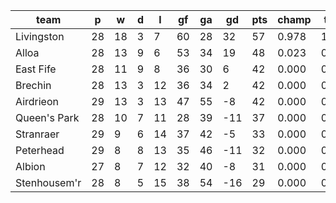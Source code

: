 |     team     | p  | w  | d | l  | gf | ga | gd  | pts | champ | top2  | top3  | top4  |  5-7  | bot4  | bot3  | bot2  |
|--------------|----|----|---|----|----|----|-----|-----|-------|-------|-------|-------|-------|-------|-------|-------|
| Livingston   | 28 | 18 | 3 |  7 | 60 | 28 |  32 |  57 | 0.978 | 1.000 | 1.000 | 1.000 | 0.000 | 0.000 | 0.000 | 0.000|
| Alloa        | 28 | 13 | 9 |  6 | 53 | 34 |  19 |  48 | 0.023 | 0.911 | 0.984 | 0.998 | 0.003 | 0.000 | 0.000 | 0.000|
| East Fife    | 28 | 11 | 9 |  8 | 36 | 30 |   6 |  42 | 0.000 | 0.050 | 0.575 | 0.835 | 0.164 | 0.010 | 0.001 | 0.000|
| Brechin      | 28 | 13 | 3 | 12 | 36 | 34 |   2 |  42 | 0.000 | 0.032 | 0.287 | 0.660 | 0.334 | 0.031 | 0.006 | 0.001|
| Airdrieon    | 29 | 13 | 3 | 13 | 47 | 55 |  -8 |  42 | 0.000 | 0.007 | 0.126 | 0.372 | 0.607 | 0.082 | 0.020 | 0.003|
| Queen's Park | 28 | 10 | 7 | 11 | 28 | 39 | -11 |  37 | 0.000 | 0.001 | 0.023 | 0.101 | 0.725 | 0.370 | 0.174 | 0.066|
| Stranraer    | 29 |  9 | 6 | 14 | 37 | 42 |  -5 |  33 | 0.000 | 0.000 | 0.001 | 0.013 | 0.428 | 0.829 | 0.560 | 0.307|
| Peterhead    | 29 |  8 | 8 | 13 | 35 | 46 | -11 |  32 | 0.000 | 0.000 | 0.000 | 0.003 | 0.267 | 0.903 | 0.730 | 0.466|
| Albion       | 27 |  8 | 7 | 12 | 32 | 40 |  -8 |  31 | 0.000 | 0.000 | 0.004 | 0.018 | 0.402 | 0.794 | 0.580 | 0.325|
| Stenhousem'r | 28 |  8 | 5 | 15 | 38 | 54 | -16 |  29 | 0.000 | 0.000 | 0.000 | 0.001 | 0.071 | 0.980 | 0.929 | 0.832|
